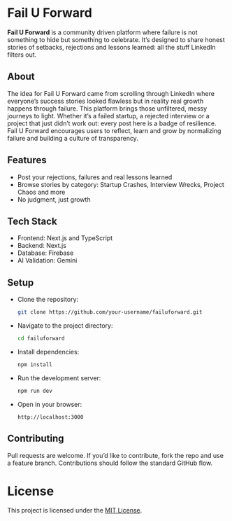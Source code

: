 # Fail U Forward

**Fail U Forward** is a community driven platform where failure is not something to hide but something to celebrate. It’s designed to share honest stories of setbacks, rejections and lessons learned: all the stuff LinkedIn filters out. 

## About 

The idea for Fail U Forward came from scrolling through LinkedIn where everyone’s success stories looked flawless but in reality real growth happens through failure. 
This platform brings those unfiltered, messy journeys to light. 
Whether it’s a failed startup, a rejected interview or a project that just didn’t work out: every post here is a badge of resilience. 
Fail U Forward encourages users to reflect, learn and grow by normalizing failure and building a culture of transparency. 

## Features 

- Post your rejections, failures and real lessons learned
- Browse stories by category: Startup Crashes, Interview Wrecks, Project Chaos and more
- No judgment, just growth 

## Tech Stack 

- Frontend: Next.js and TypeScript
- Backend: Next.js
-  Database: Firebase
-  AI Validation: Gemini 

## Setup 

- Clone the repository:
  ```bash
  git clone https://github.com/your-username/failuforward.git 
  
- Navigate to the project directory:
  ```bash
  cd failuforward
  
- Install dependencies:
  ```bash
  npm install 

- Run the development server: 
  ```bash
  npm run dev 

- Open in your browser:
  ```arduino
  http://localhost:3000  

## Contributing 

Pull requests are welcome. If you’d like to contribute, fork the repo and use a feature branch. Contributions should follow the standard GitHub flow. 

# License 

This project is licensed under the [MIT License](LICENSE).
